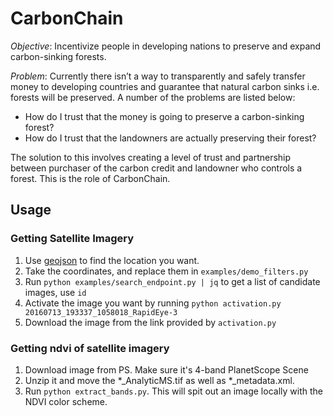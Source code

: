 # CarbonChain

*Objective*: Incentivize people in developing nations to preserve and expand carbon-sinking forests.

*Problem*: Currently there isn’t a way to transparently and safely transfer money to developing countries and guarantee that natural carbon sinks i.e. forests will be preserved. A number of the problems are listed below:
* How do I trust that the money is going to preserve a carbon-sinking forest?
* How do I trust that the landowners are actually preserving their forest?

The solution to this involves creating a level of trust and partnership between purchaser of the carbon credit and landowner who controls a forest. This is the role of CarbonChain.

## Usage

### Getting Satellite Imagery
1. Use [geojson](http://geojson.io/#id=gist:anonymous/1d0efe01df5e1135e151ebb930d1379e&map=12/-0.5622/30.9924) to find the location you want.
2. Take the coordinates, and replace them in `examples/demo_filters.py`
3. Run `python examples/search_endpoint.py | jq` to get a list of candidate images, use `id`
4. Activate the image you want by running `python activation.py 20160713_193337_1058018_RapidEye-3`
5. Download the image from the link provided by `activation.py`

### Getting ndvi of satellite imagery
1. Download image from PS. Make sure it's 4-band PlanetScope Scene
1. Unzip it and move the *_AnalyticMS.tif as well as *_metadata.xml.
1. Run `python extract_bands.py`. This will spit out an image locally with the NDVI color scheme. 

